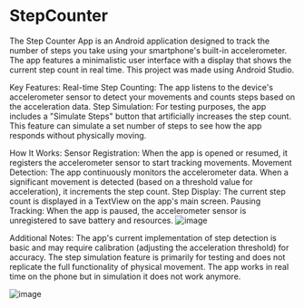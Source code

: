 # StepCounter


The Step Counter App is an Android application designed to track the number of steps you take using your smartphone's built-in accelerometer. The app features a minimalistic user interface with a display that shows the current step count in real time.
This project was made using Android Studio.

Key Features:
Real-time Step Counting: The app listens to the device's accelerometer sensor to detect your movements and counts steps based on the acceleration data.
Step Simulation: For testing purposes, the app includes a "Simulate Steps" button that artificially increases the step count. This feature can simulate a set number of steps to see how the app responds without physically moving.

How It Works:
Sensor Registration: When the app is opened or resumed, it registers the accelerometer sensor to start tracking movements.
Movement Detection: The app continuously monitors the accelerometer data. When a significant movement is detected (based on a threshold value for acceleration), it increments the step count.
Step Display: The current step count is displayed in a TextView on the app's main screen.
Pausing Tracking: When the app is paused, the accelerometer sensor is unregistered to save battery and resources.
![image](https://github.com/user-attachments/assets/982305b3-93ba-4456-9446-3b3a7b83cc5f)

Additional Notes:
The app's current implementation of step detection is basic and may require calibration (adjusting the acceleration threshold) for accuracy.
The step simulation feature is primarily for testing and does not replicate the full functionality of physical movement.
The app works in real time on the phone but in simulation it does not work anymore.

![image](https://github.com/user-attachments/assets/ba0422ed-4385-4169-bfa1-c370537d2f7c)
